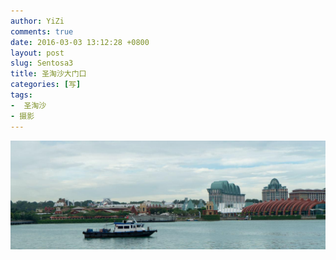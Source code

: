 ```yaml
---
author: YiZi
comments: true
date: 2016-03-03 13:12:28 +0800
layout: post
slug: Sentosa3
title: 圣淘沙大门口
categories: [写]
tags:
-  圣淘沙
- 摄影
---
```

![](/public/images/gallery/sentosa/3.jpg)
